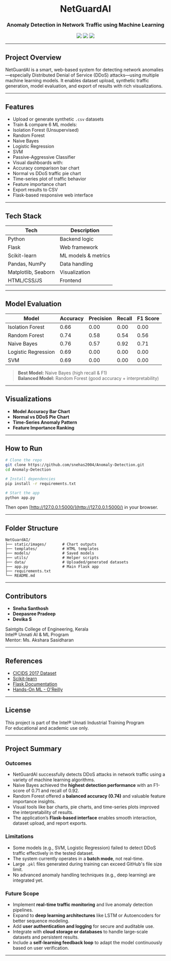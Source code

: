 
<h1 align="center"> NetGuardAI</h1>
<h3 align="center">Anomaly Detection in Network Traffic using Machine Learning</h3>

<p align="center">
  <img src="https://img.shields.io/badge/Python-3.9-blue?style=flat-square"/>
  <img src="https://img.shields.io/badge/Flask-Web%20App-green?style=flat-square"/>
  <img src="https://img.shields.io/badge/ML-Anomaly%20Detection-orange?style=flat-square"/>
</p>

---

##  Project Overview

NetGuardAI is a smart, web-based system for detecting network anomalies—especially Distributed Denial of Service (DDoS) attacks—using multiple machine learning models. It enables dataset upload, synthetic traffic generation, model evaluation, and export of results with rich visualizations.

---

##  Features

-  Upload or generate synthetic `.csv` datasets
-  Train & compare 6 ML models:
  - Isolation Forest (Unsupervised)
  - Random Forest
  - Naive Bayes
  - Logistic Regression
  - SVM
  - Passive-Aggressive Classifier
-  Visual dashboards with:
  - Accuracy comparison bar chart
  - Normal vs DDoS traffic pie chart
  - Time-series plot of traffic behavior
  - Feature importance chart
-  Export results to CSV
-  Flask-based responsive web interface

---

##  Tech Stack

| Tech              | Description                     |
|------------------|---------------------------------|
| Python           | Backend logic                   |
| Flask            | Web framework                   |
| Scikit-learn     | ML models & metrics             |
| Pandas, NumPy    | Data handling                   |
| Matplotlib, Seaborn | Visualization                |
| HTML/CSS/JS      | Frontend                        |

---

##  Model Evaluation

| Model                | Accuracy | Precision | Recall | F1 Score |
|---------------------|----------|-----------|--------|----------|
| Isolation Forest     | 0.66     | 0.00      | 0.00   | 0.00     |
| Random Forest        | 0.74     | 0.58      | 0.54   | 0.56     |
| Naive Bayes          | 0.76     | 0.57      | 0.92   | 0.71     |
| Logistic Regression  | 0.69     | 0.00      | 0.00   | 0.00     |
| SVM                  | 0.69     | 0.00      | 0.00   | 0.00     |

>  **Best Model:** Naive Bayes (high recall & F1)  
>  **Balanced Model:** Random Forest (good accuracy + interpretability)

---

##  Visualizations

-  **Model Accuracy Bar Chart**
-  **Normal vs DDoS Pie Chart**
-  **Time-Series Anomaly Pattern**
-  **Feature Importance Ranking**

---

##  How to Run

```bash
# Clone the repo
git clone https://github.com/snehas2004/Anomaly-Detection.git
cd Anomaly-Detection

# Install dependencies
pip install -r requirements.txt

# Start the app
python app.py
```

Then open [http://127.0.0.1:5000/](http://127.0.0.1:5000/) in your browser.

---

##  Folder Structure

```
NetGuardAI/
├── static/images/       # Chart outputs
├── templates/           # HTML templates
├── models/              # Saved models
├── utils/               # Helper scripts
├── data/                # Uploaded/generated datasets
├── app.py               # Main Flask app
├── requirements.txt
└── README.md
```

---

##  Contributors

- **Sneha Santhosh**
- **Deepasree Pradeep**
- **Devika S**

 Saintgits College of Engineering, Kerala  
 Intel® Unnati AI & ML Program  
 Mentor: Ms. Akshara Sasidharan

---

##  References

- [CICIDS 2017 Dataset](https://www.unb.ca/cic/datasets/ids-2017.html)
- [Scikit-learn](https://scikit-learn.org/)
- [Flask Documentation](https://flask.palletsprojects.com/)
- [Hands-On ML - O'Reilly](https://www.oreilly.com/library/view/hands-on-machine-learning/9781492032632/)

---

##  License

This project is part of the Intel® Unnati Industrial Training Program  
For educational and academic use only.

---

##  Project Summary

###  Outcomes
- NetGuardAI successfully detects DDoS attacks in network traffic using a variety of machine learning algorithms.
- Naive Bayes achieved the **highest detection performance** with an F1-score of 0.71 and recall of 0.92.
- Random Forest offered a **balanced accuracy (0.74)** and valuable feature importance insights.
- Visual tools like bar charts, pie charts, and time-series plots improved the interpretability of results.
- The application’s **Flask-based interface** enables smooth interaction, dataset upload, and report exports.

###  Limitations
- Some models (e.g., SVM, Logistic Regression) failed to detect DDoS traffic effectively in the tested dataset.
- The system currently operates in a **batch mode**, not real-time.
- Large `.pkl` files generated during training can exceed GitHub's file size limit.
- No advanced anomaly handling techniques (e.g., deep learning) are integrated yet.

###  Future Scope
- Implement **real-time traffic monitoring** and live anomaly detection pipelines.
- Expand to **deep learning architectures** like LSTM or Autoencoders for better sequence modeling.
- Add **user authentication and logging** for secure and auditable use.
- Integrate with **cloud storage or databases** to handle large-scale datasets and persistent results.
- Include a **self-learning feedback loop** to adapt the model continuously based on user verification.

---
